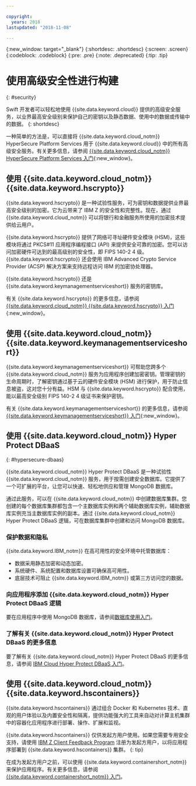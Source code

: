 ```yaml
---

copyright:
  years: 2018
lastupdated: "2018-11-08"

---
```

{:new_window: target="_blank"}
{:shortdesc: .shortdesc}
{:screen: .screen}
{:codeblock: .codeblock}
{:pre: .pre}
{:note: .deprecated}
{:tip: .tip} 

# 使用高级安全性进行构建
{: #security}

Swift 开发者可以轻松地使用 {{site.data.keyword.cloud}} 提供的高级安全服务，以业界最高安全级别来保护自己的密钥以及静态数据、使用中的数据或传输中的数据。
{: shortdesc}

一种简单的方法是，可以直接将 {{site.data.keyword.cloud_notm}} HyperSecure Platform Services 用于 {{site.data.keyword.cloud}} 中的所有高级安全服务。有关更多信息，请参阅 [{{site.data.keyword.cloud_notm}} HyperSecure Platform Services 入门](/docs/services/hypersecure-platform/index.html){:new_window}。

## 使用 {{site.data.keyword.cloud_notm}} {{site.data.keyword.hscrypto}}

{{site.data.keyword.hscrypto}} 是一种试验性服务，可为密钥和数据提供业界最高安全级别的加密。它为云带来了 IBM Z 的安全性和完整性。现在，通过 {{site.data.keyword.cloud_notm}} 可以将银行和金融服务所使用的加密技术提供给云用户。

{{site.data.keyword.hscrypto}} 提供了网络可寻址硬件安全模块 (HSM)，这些模块将通过 PKCS#11 应用程序编程接口 (API) 来提供安全可靠的加密。您可以访问加密硬件可达到的最高级别的安全性，即 FIPS 140-2 4 级。{{site.data.keyword.hscrypto}} 还会使用 IBM Advanced Crypto Service Provider (ACSP) 解决方案来支持远程访问 IBM 的加密协处理器。

{{site.data.keyword.hscrypto}} 还是 {{site.data.keyword.keymanagementserviceshort}} 服务的密钥库。

有关 {{site.data.keyword.hscrypto}} 的更多信息，请参阅 [{{site.data.keyword.cloud_notm}} {{site.data.keyword.hscrypto}} 入门](/docs/services/hs-crypto/index.html){:new_window}。

## 使用 {{site.data.keyword.cloud_notm}} {{site.data.keyword.keymanagementserviceshort}}

{{site.data.keyword.keymanagementserviceshort}} 可帮助您跨多个 {{site.data.keyword.cloud_notm}} 服务为应用程序创建加密密钥。管理密钥的生命周期时，了解密钥通过基于云的硬件安全模块 (HSM) 进行保护，用于防止信息被盗，这对您十分有益。HSM 与 {{site.data.keyword.hscrypto}} 配合使用，能以最高安全级别 FIPS 140-2 4 级证书来保护密钥。

有关 {{site.data.keyword.keymanagementserviceshort}} 的更多信息，请参阅 [{{site.data.keyword.keymanagementserviceshort}} 入门](/docs/services/keymgmt/index.html){:new_window}。

## 使用 {{site.data.keyword.cloud_notm}} Hyper Protect DBaaS
{: #hypersecure-dbaas}

{{site.data.keyword.cloud_notm}} Hyper Protect DBaaS 是一种试验性 {{site.data.keyword.cloud_notm}} 服务，用于按需创建安全数据库。它提供了一个可扩展的平台，让您可以快速、轻松地供应和管理 MongoDB 数据库。

通过此服务，可以在 {{site.data.keyword.cloud_notm}} 中创建数据库集群。您创建的每个数据库集群都包含一个主数据库实例和两个辅助数据库实例，辅助数据库实例充当主数据库实例的副本。通过 {{site.data.keyword.cloud_notm}} Hyper Protect DBaaS 逻辑，可在数据库集群中创建和访问 MongoDB 数据库。

### 保护数据和隐私

{{site.data.keyword.IBM_notm}} 在高可用性的安全环境中托管数据库：
 * 数据采用静态加密和动态加密。
 * 系统硬件、系统配置和数据库设置可确保高可用性。
 * 底层技术可阻止 {{site.data.keyword.IBM_notm}} 或第三方访问您的数据。

### 向应用程序添加 {{site.data.keyword.cloud_notm}} Hyper Protect DBaaS 逻辑

要在应用程序中使用 MongoDB 数据库，请参阅[数据库使用入门](../hypersecure_dbaas/database-cluster.html)。  

### 了解有关 {{site.data.keyword.cloud_notm}} Hyper Protect DBaaS 的更多信息

要了解有关 {{site.data.keyword.cloud_notm}} Hyper Protect DBaaS 的更多信息，请参阅 [IBM Cloud Hyper Protect DBaaS 入门](/docs/services/hyper-protect-dbaas/index.html)。

## 使用 {{site.data.keyword.cloud_notm}} {{site.data.keyword.hscontainers}}

{{site.data.keyword.hscontainers}} 通过组合 Docker 和 Kubernetes 技术、直观的用户体验以及内置安全性和隔离，提供功能强大的工具来自动对计算主机集群中的容器化应用程序进行部署、操作、扩展和监视。


{{site.data.keyword.hscontainers}} 仅供发起方用户使用。如果您需要专用安全支持，请使用 [IBM Z Client Feedback Program](https://www-01.ibm.com/marketing/iwm/iwmdocs/web/cc/earlyprograms/zcustomer.shtml) 注册为发起方用户，以将应用程序部署到 {{site.data.keyword.hscontainers}} 集群。
{: tip}

在成为发起方用户之前，可以使用 {{site.data.keyword.containershort_notm}} 来保护应用程序。有关更多信息，请参阅 [{{site.data.keyword.containershort_notm}} 入门](/docs/containers/container_index.html#container_index)。
